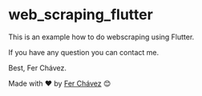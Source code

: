 # web_scraping_flutter

This is an example how to do webscraping using Flutter.

If you have any question you can contact me.

Best, Fer Chávez.

Made with ❤️ by [Fer Chávez](https://github.com/lchavez1) 😊


